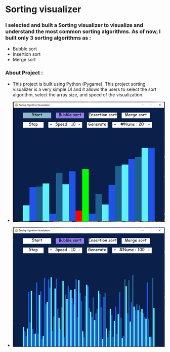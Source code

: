 # Sorting visualizer
### I selected and built a Sorting visualizer to visualize and understand the most common sorting algorithms. As of now, I built only 3 sorting algorithms as :


*   Bubble sort
*   Insertion sort
*    Merge sort

### About Project :
* This project is built using Python (Pygame). This project sorting visualizer is a very simple UI and it allows the users to select the sort algorithm, select the array size, and speed of the visualization.


* ![Image](Images/Capture2.PNG)


* ![Image](Images/Capture.PNG)
